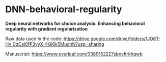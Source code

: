# DNN-behavioral-regularity
**Deep neural networks for choice analysis: Enhancing behavioral regularity with gradient regularization**

Raw data used in the code: https://drive.google.com/drive/folders/1JO6T-Hv_CzCsi6fP3yyX-4Gj6k5MudnN?usp=sharing

Manuscript: https://www.overleaf.com/3389152227sbnsftrkhqwb
